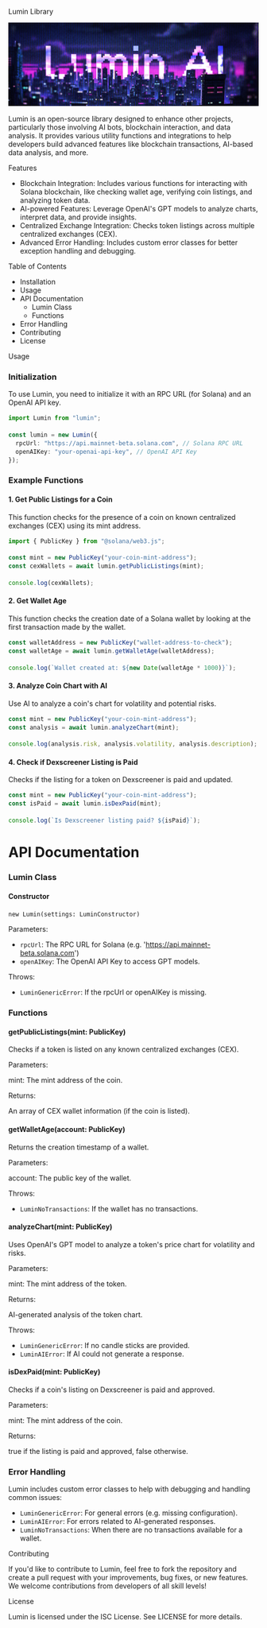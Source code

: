 Lumin Library

![banner](https://github.com/LuminSource/lumin/blob/main/images/luminback.jpeg?raw=true)

Lumin is an open-source library designed to enhance other projects, particularly those involving AI bots, blockchain interaction, and data analysis. It provides various utility functions and integrations to help developers build advanced features like blockchain transactions, AI-based data analysis, and more.

Features

- Blockchain Integration: Includes various functions for interacting with Solana blockchain, like checking wallet age, verifying coin listings, and analyzing token data.
- AI-powered Features: Leverage OpenAI's GPT models to analyze charts, interpret data, and provide insights.
- Centralized Exchange Integration: Checks token listings across multiple centralized exchanges (CEX).
- Advanced Error Handling: Includes custom error classes for better exception handling and debugging.

Table of Contents

- Installation
- Usage
- API Documentation
  - Lumin Class
  - Functions
- Error Handling
- Contributing
- License

Usage

### Initialization

To use Lumin, you need to initialize it with an RPC URL (for Solana) and an OpenAI API key.

```ts
import Lumin from "lumin";

const lumin = new Lumin({
  rpcUrl: "https://api.mainnet-beta.solana.com", // Solana RPC URL
  openAIKey: "your-openai-api-key", // OpenAI API Key
});
```

### Example Functions

#### 1. Get Public Listings for a Coin

This function checks for the presence of a coin on known centralized exchanges (CEX) using its mint address.

```ts
import { PublicKey } from "@solana/web3.js";

const mint = new PublicKey("your-coin-mint-address");
const cexWallets = await lumin.getPublicListings(mint);

console.log(cexWallets);
```

#### 2. Get Wallet Age

This function checks the creation date of a Solana wallet by looking at the first transaction made by the wallet.

```ts
const walletAddress = new PublicKey("wallet-address-to-check");
const walletAge = await lumin.getWalletAge(walletAddress);

console.log(`Wallet created at: ${new Date(walletAge * 1000)}`);
```

#### 3. Analyze Coin Chart with AI

Use AI to analyze a coin's chart for volatility and potential risks.

```ts
const mint = new PublicKey("your-coin-mint-address");
const analysis = await lumin.analyzeChart(mint);

console.log(analysis.risk, analysis.volatility, analysis.description);
```

#### 4. Check if Dexscreener Listing is Paid

Checks if the listing for a token on Dexscreener is paid and updated.

```ts
const mint = new PublicKey("your-coin-mint-address");
const isPaid = await lumin.isDexPaid(mint);

console.log(`Is Dexscreener listing paid? ${isPaid}`);
```

# API Documentation

### Lumin Class

#### Constructor

`new Lumin(settings: LuminConstructor)`

Parameters:

- `rpcUrl`: The RPC URL for Solana (e.g. 'https://api.mainnet-beta.solana.com')
- `openAIKey`: The OpenAI API Key to access GPT models.

Throws:

- `LuminGenericError`: If the rpcUrl or openAIKey is missing.

### Functions

#### getPublicListings(mint: PublicKey)

Checks if a token is listed on any known centralized exchanges (CEX).

Parameters:

mint: The mint address of the coin.

Returns:

An array of CEX wallet information (if the coin is listed).

#### getWalletAge(account: PublicKey)

Returns the creation timestamp of a wallet.

Parameters:

account: The public key of the wallet.

Throws:

- `LuminNoTransactions`: If the wallet has no transactions.

#### analyzeChart(mint: PublicKey)

Uses OpenAI's GPT model to analyze a token's price chart for volatility and risks.

Parameters:

mint: The mint address of the token.

Returns:

AI-generated analysis of the token chart.

Throws:

- `LuminGenericError`: If no candle sticks are provided.
- `LuminAIError`: If AI could not generate a response.

#### isDexPaid(mint: PublicKey)

Checks if a coin's listing on Dexscreener is paid and approved.

Parameters:

mint: The mint address of the coin.

Returns:

true if the listing is paid and approved, false otherwise.

### Error Handling

Lumin includes custom error classes to help with debugging and handling common issues:

- `LuminGenericError`: For general errors (e.g. missing configuration).
- `LuminAIError`: For errors related to AI-generated responses.
- `LuminNoTransactions`: When there are no transactions available for a wallet.

Contributing

If you'd like to contribute to Lumin, feel free to fork the repository and create a pull request with your improvements, bug fixes, or new features. We welcome contributions from developers of all skill levels!

License

Lumin is licensed under the ISC License. See LICENSE for more details.
